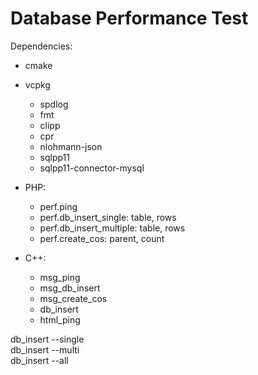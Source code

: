 # Database Performance Test

Dependencies:

- cmake
- vcpkg
    - spdlog
    - fmt
    - clipp
    - cpr
    - nlohmann-json
    - sqlpp11
    - sqlpp11-connector-mysql


- PHP:
    - perf.ping
    - perf.db_insert_single: table, rows
    - perf.db_insert_multiple: table, rows
    - perf.create_cos: parent, count
- C++:
    - msg_ping
    - msg_db_insert
    - msg_create_cos
    - db_insert
    - html_ping

db_insert --single  
db_insert --multi  
db_insert --all
